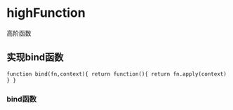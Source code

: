# highFunction
高阶函数
## 实现bind函数
` function bind(fn,context){
    return function(){
        return fn.apply(context)
    }
} `
### bind函数
